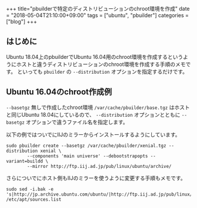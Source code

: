 +++
title="pbuilderで特定のディストリビューションのchroot環境を作成"
date = "2018-05-04T21:10:00+09:00"
tags = ["ubuntu", "pbuilder"]
categories = ["blog"]
+++


## はじめに

Ubuntu 18.04上のpbuilderでUbuntu 16.04用のchroot環境を作成するというようにホストと違うディストリビューションのchroot環境を作成する手順のメモです。
といっても `pbuilder` の `--distribution` オプションを指定するだけです。

## Ubuntu 16.04のchroot作成例

`--basetgz` 無しで作成したchroot環境 `/var/cache/pbuilder/base.tgz` はホストと同じUbuntu 18.04にしているので、 `--distribution` オプションとともに `--basetgz` オプションで違うファイル名を指定します。

以下の例ではついでにIIJのミラーからインストールするようにしています。

```console
sudo pbuilder create --basetgz /var/cache/pbuilder/xenial.tgz --distribution xenial \
        --components 'main universe' --debootstrapopts --variant=buildd \
        --mirror http://ftp.iij.ad.jp/pub/linux/ubuntu/archive/ 
```

さらについでにホスト側もIIJのミラーを使うように変更する手順もメモです。

```console
sudo sed -i.bak -e 's|http://jp.archive.ubuntu.com/ubuntu/|http://ftp.iij.ad.jp/pub/linux/ubuntu/archive/|' /etc/apt/sources.list

